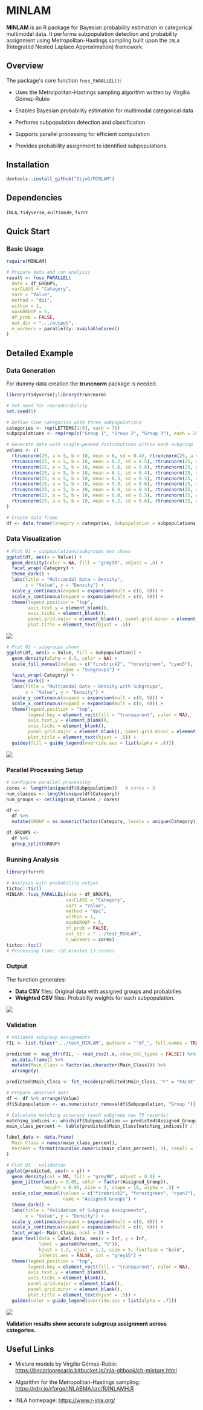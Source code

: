 # MINLAM

**MINLAM** is  an R package for Bayesian probability estimation in categorical multimodal data. It performs subpopulation detection and probability assignment using Metropolitan-Hastings sampling built upon the `INLA` (Integrated Nested Laplace Approximation) framework.

## Overview

The package's core function `fuss_PARALLEL()`:

  - Uses the Metrolpolitan-Hastings sampling algorithm written by Virgilio Gómez-Rubio

  - Enables Bayesian probability estimation for multimodal categorical data

  - Performs subpopulation detection and classification

  - Supports parallel processing for efficient computation

  - Provides probability assignment to identified subpopulations.

## Installation
```r
devtools::install_github("DijoG/MINLAM")
```
## Dependencies

`INLA`, `tidyverse`, `multimode`, `furrr`

## Quick Start

### Basic Usage
```r
require(MINLAM)

# Prepare data and run analysis
result <- fuss_PARALLEL(
  data = df_GROUPS,
  varCLASS = "Category", 
  varY = "Value", 
  method = "dpi", 
  within = 1, 
  maxNGROUP = 5, 
  df_prob = FALSE, 
  out_dir = ".../output", 
  n_workers = parallelly::availableCores()
)
```

## Detailed Example

### Data Generation

For dummy data creation the **truncnorm** package is needed.

```r
library(tidyverse);library(truncnorm)

# Set seed for reproducibility
set.seed(5)

# Define nine categories with three subpopulations
categories <- rep(LETTERS[1:9], each = 75)
subpopulations <- rep(rep(c("Group 1", "Group 2", "Group 3"), each = 25), times = 9)

# Generate data with single-peaked distributions within each subgroup
values <- c(
  rtruncnorm(25, a = 5, b = 10, mean = 6, sd = 0.4), rtruncnorm(25, a = 5, b = 10, mean = 7.5, sd = 0.4), rtruncnorm(25, a = 5, b = 10, mean = 9, sd = 0.4),
  rtruncnorm(25, a = 5, b = 10, mean = 6.2, sd = 0.5), rtruncnorm(25, a = 5, b = 10, mean = 7.7, sd = 0.5), rtruncnorm(25, a = 5, b = 10, mean = 9.2, sd = 0.5),
  rtruncnorm(25, a = 5, b = 10, mean = 5.8, sd = 0.6), rtruncnorm(25, a = 5, b = 10, mean = 7.4, sd = 0.6), rtruncnorm(25, a = 5, b = 10, mean = 8.9, sd = 0.6),
  rtruncnorm(25, a = 5, b = 10, mean = 6.1, sd = 0.4), rtruncnorm(25, a = 5, b = 10, mean = 7.8, sd = 0.4), rtruncnorm(25, a = 5, b = 10, mean = 9.3, sd = 0.4),
  rtruncnorm(25, a = 5, b = 10, mean = 6.3, sd = 0.5), rtruncnorm(25, a = 5, b = 10, mean = 7.8, sd = 0.5), rtruncnorm(25, a = 5, b = 10, mean = 9.4, sd = 0.5),
  rtruncnorm(25, a = 5, b = 10, mean = 5.9, sd = 0.6), rtruncnorm(25, a = 5, b = 10, mean = 7.5, sd = 0.6), rtruncnorm(25, a = 5, b = 10, mean = 9.2, sd = 0.6),
  rtruncnorm(25, a = 5, b = 10, mean = 6.4, sd = 0.4), rtruncnorm(25, a = 5, b = 10, mean = 7.9, sd = 0.4), rtruncnorm(25, a = 5, b = 10, mean = 9.5, sd = 0.4),
  rtruncnorm(25, a = 5, b = 10, mean = 6.0, sd = 0.5), rtruncnorm(25, a = 5, b = 10, mean = 7.6, sd = 0.5), rtruncnorm(25, a = 5, b = 10, mean = 9.3, sd = 0.5),
  rtruncnorm(25, a = 5, b = 10, mean = 6.2, sd = 0.6), rtruncnorm(25, a = 5, b = 10, mean = 7.8, sd = 0.6), rtruncnorm(25, a = 5, b = 10, mean = 9.6, sd = 0.6)
)

# Create data frame
df <- data.frame(Category = categories, Subpopulation = subpopulations, Value = values)
```
### Data Visualization
```r
# Plot 01 ~ subpopulations/subgroups not shown
ggplot(df, aes(x = Value)) +
  geom_density(color = NA, fill = "grey98", adjust = .8) +
  facet_wrap(~Category) +
  theme_dark() +
  labs(title = "Multimodal Data ~ Density", 
       x = "Value", y = "Density") +
  scale_y_continuous(expand = expansion(mult = c(0, 0))) +
  scale_x_continuous(expand = expansion(mult = c(0, 0))) +
  theme(legend.position = "top",
        axis.text.y = element_blank(),
        axis.ticks = element_blank(),
        panel.grid.major = element_blank(), panel.grid.minor = element_blank(),
        plot.title = element_text(hjust = .5))
```
<img align="bottom" src="https://raw.githubusercontent.com/DijoG/storage/main/README/MM_01.png">

```r
# Plot 02 ~ subgroups shown
ggplot(df, aes(x = Value, fill = Subpopulation)) +
  geom_density(alpha = 0.5, color = NA) +
  scale_fill_manual(values = c("firebrick2", "forestgreen", "cyan3"), 
                     name = "Subgroups") +
  facet_wrap(~Category) +
  theme_dark() +
  labs(title = "Multimodal Data ~ Density with Subgroups", 
       x = "Value", y = "Density") +
  scale_y_continuous(expand = expansion(mult = c(0, 0))) +
  scale_x_continuous(expand = expansion(mult = c(0, 0))) +
  theme(legend.position = "top",
        legend.key = element_rect(fill = "transparent", color = NA),
        axis.text.y = element_blank(),
        axis.ticks = element_blank(),
        panel.grid.major = element_blank(), panel.grid.minor = element_blank(),
        plot.title = element_text(hjust = .5)) +
  guides(fill = guide_legend(override.aes = list(alpha = .6)))
```
<img align="bottom" src="https://raw.githubusercontent.com/DijoG/storage/main/README/MM_02.png">


### Parallel Processing Setup 
```r
# Configure parallel processing
cores <- length(unique(df$Subpopulation))   # cores = 3
num_classes <- length(unique(df$Category))
num_groups <- ceiling(num_classes / cores)

df <- 
  df %>%
  mutate(GROUP = as.numeric(factor(Category, levels = unique(Category))) %% num_groups + 1)

df_GROUPS <- 
  df %>%
  group_split(GROUP)
```
### Running Analysis
```r
library(furrr)

# Analysis with probability output
tictoc::tic()
MINLAM::fuss_PARALLEL(data = df_GROUPS,
                      varCLASS = "Category", 
                      varY = "Value", 
                      method = "dpi", 
                      within = 1, 
                      maxNGROUP = 5, 
                      df_prob = FALSE, 
                      out_dir = ".../test_MINLAM", 
                      n_workers = cores)
tictoc::toc()
# Processing time: ~16 minutes (3 cores)
```
### Output 

The function generates:
  - **Data CSV** files: Original data with assigned groups and probabities
  - **Weighted CSV** files: Probabilty weights for each subpopulation.
  
<img align="bottom" src="https://raw.githubusercontent.com/DijoG/storage/main/README/MM_05.png">

### Validation
```r
# Validate subgroup assignments
FIL <- list.files(".../test_MINLAM", pattern = "^df_", full.names = TRUE) 

predicted <- map_dfr(FIL, ~ read_csv2(.x, show_col_types = FALSE)) %>%
  as.data.frame() %>%
  mutate(Main_Class = factor(as.character(Main_Class))) %>%
  arrange(y)

predicted$Main_Class <- fct_recode(predicted$Main_Class, "F" = "FALSE")

# Prepare observed data
df <- df %>% arrange(Value)
df$Subpopulation <- as.numeric(str_remove(df$Subpopulation, "Group "))

# Calculate matching accuracy (each subgroup has 75 records)
matching_indices <- which(df$Subpopulation == predicted$Assigned_Group)
main_class_percent <- table(predicted$Main_Class[matching_indices]) / 75 * 100

label_data <- data.frame(
  Main_Class = names(main_class_percent),
  Percent = format(round(as.numeric(main_class_percent), 1), nsmall = 1)
)

# Plot 03 - validation
ggplot(predicted, aes(x = y)) +
  geom_density(col = NA, fill = "grey98", adjust = 0.8) +
  geom_jitter(aes(y = 0.05, color = factor(Assigned_Group)), 
              height = 0.05, size = 2, shape = 16, alpha = .5) + 
  scale_color_manual(values = c("firebrick2", "forestgreen", "cyan3"), 
                     name = "Assigned Groups") +  
  theme_dark() +
  labs(title = "Validation of Subgroup Assignments", 
       x = "Value", y = "Density") +
  scale_y_continuous(expand = expansion(mult = c(0, 0))) +
  scale_x_continuous(expand = expansion(mult = c(0, 0))) +
  facet_wrap(~ Main_Class, ncol = 3) +  
  geom_text(data = label_data, aes(x = Inf, y = Inf, 
            label = paste0(Percent, "%")), 
            hjust = 1.2, vjust = 1.2, size = 5, fontface = "bold", 
            inherit.aes = FALSE, col = "grey15") +  
  theme(legend.position = "top",
        legend.key = element_rect(fill = "transparent", color = NA),
        axis.text.y = element_blank(),
        axis.ticks = element_blank(),
        panel.grid.major = element_blank(),
        panel.grid.minor = element_blank(),
        plot.title = element_text(hjust = .5)) +
  guides(color = guide_legend(override.aes = list(alpha = .7)))
```
<img align="bottom" src="https://raw.githubusercontent.com/DijoG/storage/main/README/MM_07.png">

**Validation results show accurate subgroup assignment across categories.**

## Useful Links

  - Mixture models by Virgilio Gómez-Rubio: 
    https://becarioprecario.bitbucket.io/inla-gitbook/ch-mixture.html

  - Algorithm for the Metropolitan-Hastings sampling:
    https://rdrr.io/rforge/INLABMA/src/R/INLAMH.R

  - INLA homepage: 
    https://www.r-inla.org/


